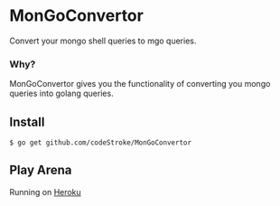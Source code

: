 # MonGoConvertor
Convert your mongo shell queries to mgo queries.

### Why?
MonGoConvertor gives you the functionality of converting you mongo queries into golang queries.

## Install

```
$ go get github.com/codeStroke/MonGoConvertor
```



## Play Arena
Running on [Heroku](https://cryptic-ravine-58923.herokuapp.com/)